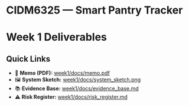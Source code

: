# CIDM6325 — Smart Pantry Tracker
# Week 1 Deliverables

## Quick Links
- 📄 **Memo (PDF):** [week1/docs/memo.pdf](week1/docs/memo.pdf)
- 🖼️ **System Sketch:** [week1/docs/system_sketch.png](week1/docs/system-sketch.png)
- 📚 **Evidence Base:** [week1/docs/evidence_base.md](week1/docs/evidence-base.md)
- ⚠️ **Risk Register:** [week1/docs/risk_register.md](week1/docs/risk-register.md)